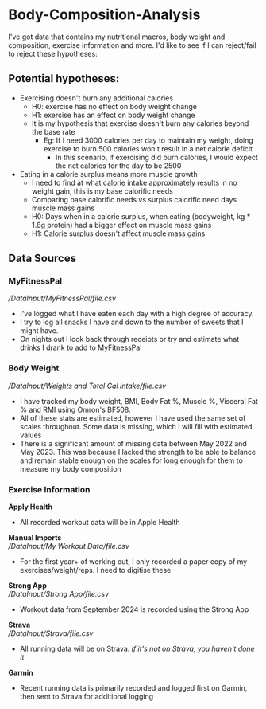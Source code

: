 # Body-Composition-Analysis

I've got data that contains my nutritional macros, body weight and composition, exercise information and more. I'd like 
to see if I can reject/fail to reject these hypotheses:

## Potential hypotheses:
- Exercising doesn't burn any additional calories
  - H0: exercise has no effect on body weight change 
  - H1: exercise has an effect on body weight change
  - It is my hypothesis that exercise doesn't burn any calories beyond the base rate
    - Eg: If I need 3000 calories per day to maintain my weight, doing exercise to burn 500 calories won't result in a 
    net calorie deficit
      - In this scenario, if exercising did burn calories, I would expect the net calories for the day to be 2500
- Eating in a calorie surplus means more muscle growth
  - I need to find at what calorie intake approximately results in no weight gain, this is my base calorific needs
  - Comparing base calorific needs vs surplus calorific need days muscle mass gains
  - H0: Days when in a calorie surplus, when eating (bodyweight, kg * 1.8g protein) had a bigger effect on muscle mass 
  gains
  - H1: Calorie surplus doesn't affect muscle mass gains

## Data Sources
### MyFitnessPal
*/DataInput/MyFitnessPal/file.csv*<br>
- I've logged what I have eaten each day with a high degree of accuracy. 
- I try to log all snacks I have and down to the number of sweets that I might have. 
- On nights out I look back through receipts or try and estimate what drinks I drank to add to MyFitnessPal

### Body Weight
*/DataInput/Weights and Total Cal Intake/file.csv*<br>
- I have tracked my body weight, BMI, Body Fat %, Muscle %, Visceral Fat % and RMI using Omron's BF508.
- All of these stats are estimated, however I have used the same set of scales throughout. Some data is missing, which 
I will fill with estimated values
- There is a significant amount of missing data between May 2022 and May 2023. This was because I lacked the strength 
to be able to balance and remain stable enough on the scales for long enough for them to measure my body composition

### Exercise Information
**Apply Health**
- All recorded workout data will be in Apple Health<br>

**Manual Imports**<br>
*/DataInput/My Workout Data/file.csv*
- For the first year+ of working out, I only recorded a paper copy of my exercises/weight/reps. I need to digitise 
these<br>

**Strong App**<br>
*/DataInput/Strong App/file.csv*
- Workout data from September 2024 is recorded using the Strong App<br>

**Strava**<br>
*/DataInput/Strava/file.csv*
- All running data will be on Strava. *if it's not on Strava, you haven't done it*<br>

**Garmin**
- Recent running data is primarily recorded and logged first on Garmin, then sent to Strava for additional logging

